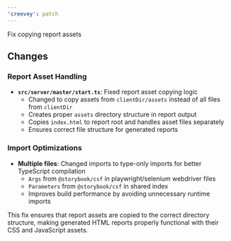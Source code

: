 ```yaml
---
'creevey': patch
---
```


Fix copying report assets

## Changes

### Report Asset Handling

- **`src/server/master/start.ts`**: Fixed report asset copying logic
  - Changed to copy assets from `clientDir/assets` instead of all files from `clientDir`
  - Creates proper `assets` directory structure in report output
  - Copies `index.html` to report root and handles asset files separately
  - Ensures correct file structure for generated reports

### Import Optimizations

- **Multiple files**: Changed imports to type-only imports for better TypeScript compilation
  - `Args` from `@storybook/csf` in playwright/selenium webdriver files
  - `Parameters` from `@storybook/csf` in shared index
  - Improves build performance by avoiding unnecessary runtime imports

This fix ensures that report assets are copied to the correct directory structure, making generated HTML reports properly functional with their CSS and JavaScript assets.
